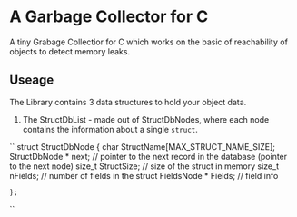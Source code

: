 # A Garbage Collector for C
A tiny Grabage Collectior for C which works on the basic of reachability of objects to detect memory leaks.

## Useage
The Library contains 3 data structures to hold your object data.
1. The StructDbList - made out of StructDbNodes, where each node contains the information about a single `struct`. 

``
    struct StructDbNode
    {
        char StructName[MAX_STRUCT_NAME_SIZE];
        StructDbNode * next;                        // pointer to the next record in the database (pointer to the next node)
        size_t StructSize;                          // size of the struct in memory
        size_t nFields;                             // number of fields in the struct
        FieldsNode * Fields;                        // field info

    };
``



